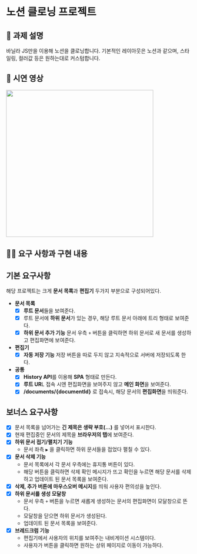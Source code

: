 # 노션 클로닝 프로젝트

## 📌 과제 설명

바닐라 JS만을 이용해 노션을 클로닝합니다.
기본적인 레이아웃은 노션과 같으며, 스타일링, 컬러값 등은 원하는대로 커스텀합니다.

## 🎥 시연 영상

<span><img src="./demo/notion_demo.gif" style="width:400px;"/></span>

## 👩‍💻 요구 사항과 구현 내용

## 기본 요구사항

해당 프로젝트는 크게 **문서 목록**과 **편집기** 두가지 부분으로 구성되어있다.

-   **문서 목록**
    -   [x] **루트 문서**들을 보여준다.
    -   [x] 루트 문서에 **하위 문서**가 있는 경우, 해당 루트 문서 아래에 트리 형태로 보여준다.
    -   [x] **하위 문서 추가 기능**
            문서 우측 `+` 버튼을 클릭하면 하위 문서로 새 문서를 생성하고 편집화면에 보여준다.
-   **편집기**
    -   [x] **자동 저장 기능**
            저장 버튼을 따로 두지 않고 지속적으로 서버에 저장되도록 한다.
-   **공통**
    -   [x] **History API**를 이용해 **SPA** 형태로 만든다.
    -   [x] **루트 UR**L 접속 시엔 편집화면을 보여주지 않고 **메인 화면**을 보여준다.
    -   [x] **/documents/{documentId}** 로 접속시, 해당 문서의 **편집화면**을 띄워준다.

## 보너스 요구사항

-   [x] 문서 목록을 넘어가는 **긴 제목은 생략 부호(...)** 를 넣어서 표시한다.
-   [x] 현재 편집중인 문서의 제목을 **브라우저의 탭**에 보여준다.
-   [x] **하위 문서 접기/펼치기 기능**
    -   문서 좌측 `▶` 을 클릭하면 하위 문서들을 접었다 펼칠 수 있다.
-   [x] **문서 삭제 기능**
    -   문서 목록에서 각 문서 우측에는 휴지통 버튼이 있다.
    -   해당 버튼을 클릭하면 삭제 확인 메시지가 뜨고 확인을 누르면 해당 문서를 삭제하고 업데이트 된 문서 목록을 보여준다.
-   [x] **삭제, 추가 버튼에 마우스오버 메시지**를 띄워 사용자 편의성을 높인다.
-   [x] **하위 문서를 생성 모달창**
    -   문서 우측 `+` 버튼을 누르면 새롭게 생성하는 문서의 편집화면이 모달창으로 뜬다.
    -   모달창을 닫으면 하위 문서가 생성된다.
    -   업데이트 된 문서 목록을 보여준다.
-   [x] **브레드크럼 기능**
    -   편집기에서 사용자의 위치를 보여주는 내비게이션 시스템이다.
    -   사용자가 버튼을 클릭하면 원하는 상위 페이지로 이동이 가능하다.
